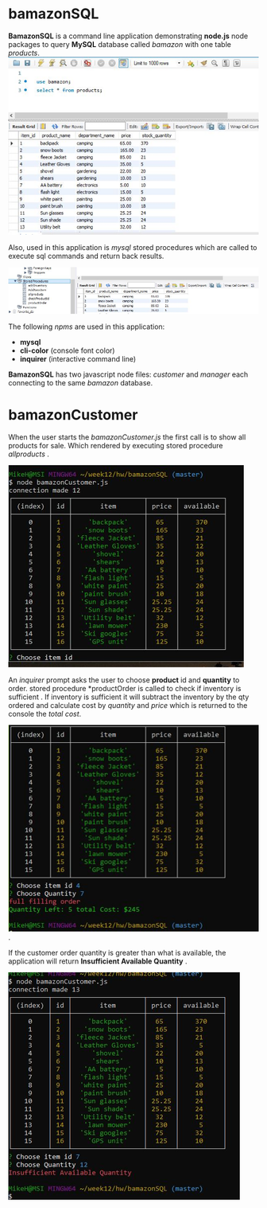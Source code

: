 # bamazonSQL

**BamazonSQL** is a command line application demonstrating  **node.js** node packages to query **MySQL** database called *bamazon* with one table *products*. 
![](workbenchSQL.JPG)

Also, used in this application is *mysql* stored procedures which are called to execute sql commands and return back results.

![](workbenchStoredprocedure.JPG)

The following *npms* are used in this application:
+ **mysql**
+ **cli-color** (console font color)
+ **inquirer** (interactive command line)

**BamazonSQL** has two javascript node files: 
*customer*  and *manager* each connecting to the same *bamazon* database.

# bamazonCustomer

When the user starts the *bamazonCustomer.js* the first call is to show all products for sale. Which rendered by executing stored procedure *allproducts* . 

 ![](bamazonCustAllprod.JPG)

 An *inquirer* prompt asks the user to choose **product** id and **quantity** to order. 
 stored procedure *productOrder is called to check if inventory is sufficient . If inventory is sufficient it will subtract the inventory by the qty ordered and calculate cost by  *quantity* and *price* which is returned to the console the *total cost*. 

![](bamazonCustorder.JPG) .

If the customer order quantity is greater than what is available, the application will return 
**Insufficient Available Quantity** . 

![](bamazonCustlowQty.JPG)